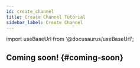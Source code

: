 ```yaml
---
id: create_channel
title: Create Channel Tutorial
sidebar_label: Create Channel
---
```

import useBaseUrl from '@docusaurus/useBaseUrl'; 

## Coming soon! {#coming-soon}